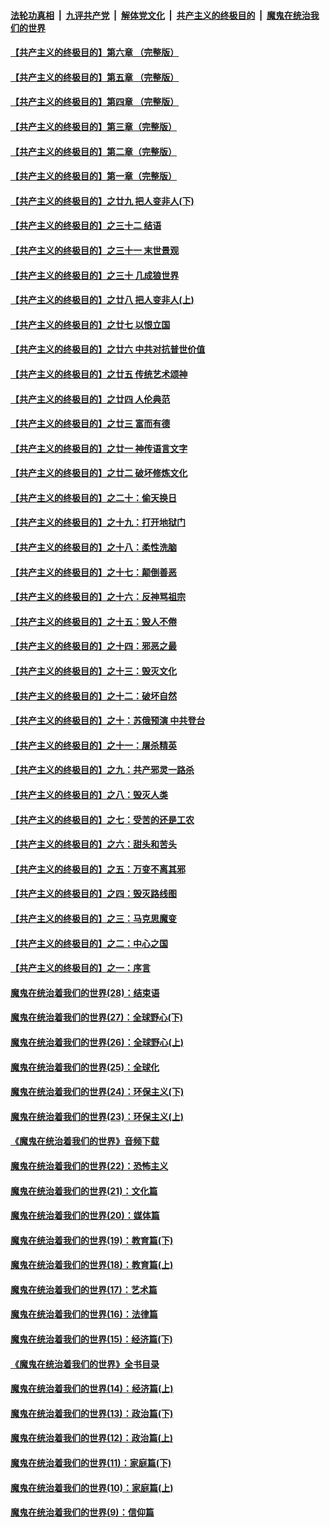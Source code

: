 

####  [法轮功真相](../../../../basic/blob/master/README.md?t=07011601) &nbsp;|&nbsp; [九评共产党](../../../../9ping.md/blob/master/README.md?t=07011601) &nbsp;|&nbsp; [解体党文化](../../../../jtdwh.md/blob/master/README.md?t=07011601)  &nbsp;|&nbsp; [共产主义的终极目的](../../../../gczydzjmd.md/blob/master/README.md?t=07011601) &nbsp;|&nbsp; [魔鬼在统治我们的世界](../../../../mgztzwmdsj.md/blob/master/README.md?t=07011601) 

#### [【共产主义的终极目的】第六章 （完整版）](../pages/nsc422/n11428913.md?t=07011601) 

#### [【共产主义的终极目的】第五章 （完整版）](../pages/nsc422/n11428912.md?t=07011601) 

#### [【共产主义的终极目的】第四章 （完整版）](../pages/nsc422/n11428907.md?t=07011601) 

#### [【共产主义的终极目的】第三章（完整版）](../pages/nsc422/n11428848.md?t=07011601) 

#### [【共产主义的终极目的】第二章（完整版）](../pages/nsc422/n11428831.md?t=07011601) 

#### [【共产主义的终极目的】第一章（完整版）](../pages/nsc422/n11417651.md?t=07011601) 

#### [【共产主义的终极目的】之廿九 把人变非人(下)](../pages/nsc422/n11344140.md?t=07011601) 

#### [【共产主义的终极目的】之三十二 结语](../pages/nsc422/n11360535.md?t=07011601) 

#### [【共产主义的终极目的】之三十一 末世景观](../pages/nsc422/n11351129.md?t=07011601) 

#### [【共产主义的终极目的】之三十 几成狼世界](../pages/nsc422/n11348280.md?t=07011601) 

#### [【共产主义的终极目的】之廿八 把人变非人(上)](../pages/nsc422/n11340492.md?t=07011601) 

#### [【共产主义的终极目的】之廿七 以恨立国](../pages/nsc422/n11336944.md?t=07011601) 

#### [【共产主义的终极目的】之廿六 中共对抗普世价值](../pages/nsc422/n11324785.md?t=07011601) 

#### [【共产主义的终极目的】之廿五 传统艺术颂神](../pages/nsc422/n11296396.md?t=07011601) 

#### [【共产主义的终极目的】之廿四 人伦典范](../pages/nsc422/n11296397.md?t=07011601) 

#### [【共产主义的终极目的】之廿三 富而有德](../pages/nsc422/n11283598.md?t=07011601) 

#### [【共产主义的终极目的】之廿一 神传语言文字](../pages/nsc422/n11263265.md?t=07011601) 

#### [【共产主义的终极目的】之廿二 破坏修炼文化](../pages/nsc422/n11245728.md?t=07011601) 

#### [【共产主义的终极目的】之二十：偷天换日](../pages/nsc422/n11238846.md?t=07011601) 

#### [【共产主义的终极目的】之十九：打开地狱门](../pages/nsc422/n11206376.md?t=07011601) 

#### [【共产主义的终极目的】之十八：柔性洗脑](../pages/nsc422/n11199994.md?t=07011601) 

#### [【共产主义的终极目的】之十七：颠倒善恶](../pages/nsc422/n11179782.md?t=07011601) 

#### [【共产主义的终极目的】之十六：反神骂祖宗](../pages/nsc422/n11166798.md?t=07011601) 

#### [【共产主义的终极目的】之十五：毁人不倦](../pages/nsc422/n11166792.md?t=07011601) 

#### [【共产主义的终极目的】之十四：邪恶之最](../pages/nsc422/n11150249.md?t=07011601) 

#### [【共产主义的终极目的】之十三：毁灭文化](../pages/nsc422/n11135227.md?t=07011601) 

#### [【共产主义的终极目的】之十二：破坏自然](../pages/nsc422/n11135214.md?t=07011601) 

#### [【共产主义的终极目的】之十：苏俄预演 中共登台](../pages/nsc422/n11118424.md?t=07011601) 

#### [【共产主义的终极目的】之十一：屠杀精英](../pages/nsc422/n11118442.md?t=07011601) 

#### [【共产主义的终极目的】之九：共产邪灵一路杀](../pages/nsc422/n11114139.md?t=07011601) 

#### [【共产主义的终极目的】之八：毁灭人类](../pages/nsc422/n11108503.md?t=07011601) 

#### [【共产主义的终极目的】之七：受苦的还是工农](../pages/nsc422/n11101809.md?t=07011601) 

#### [【共产主义的终极目的】之六：甜头和苦头](../pages/nsc422/n11096971.md?t=07011601) 

#### [【共产主义的终极目的】之五：万变不离其邪](../pages/nsc422/n11091285.md?t=07011601) 

#### [【共产主义的终极目的】之四：毁灭路线图](../pages/nsc422/n11086284.md?t=07011601) 

#### [【共产主义的终极目的】之三：马克思魔变](../pages/nsc422/n11061941.md?t=07011601) 

#### [【共产主义的终极目的】之二：中心之国](../pages/nsc422/n11047728.md?t=07011601) 

#### [【共产主义的终极目的】之一：序言](../pages/nsc422/n11086077.md?t=07011601) 

#### [魔鬼在统治着我们的世界(28)：结束语](../pages/nsc422/n10936246.md?t=07011601) 

#### [魔鬼在统治着我们的世界(27)：全球野心(下)](../pages/nsc422/n10928319.md?t=07011601) 

#### [魔鬼在统治着我们的世界(26)：全球野心(上)](../pages/nsc422/n10900318.md?t=07011601) 

#### [魔鬼在统治着我们的世界(25)：全球化](../pages/nsc422/n10788205.md?t=07011601) 

#### [魔鬼在统治着我们的世界(24)：环保主义(下)](../pages/nsc422/n10695307.md?t=07011601) 

#### [魔鬼在统治着我们的世界(23)：环保主义(上)](../pages/nsc422/n10688613.md?t=07011601) 

#### [《魔鬼在统治着我们的世界》音频下载](../pages/nsc422/n10635553.md?t=07011601) 

#### [魔鬼在统治着我们的世界(22)：恐怖主义](../pages/nsc422/n10614727.md?t=07011601) 

#### [魔鬼在统治着我们的世界(21)：文化篇](../pages/nsc422/n10597706.md?t=07011601) 

#### [魔鬼在统治着我们的世界(20)：媒体篇](../pages/nsc422/n10586579.md?t=07011601) 

#### [魔鬼在统治着我们的世界(19)：教育篇(下)](../pages/nsc422/n10564808.md?t=07011601) 

#### [魔鬼在统治着我们的世界(18)：教育篇(上)](../pages/nsc422/n10526970.md?t=07011601) 

#### [魔鬼在统治着我们的世界(17)：艺术篇](../pages/nsc422/n10499093.md?t=07011601) 

#### [魔鬼在统治着我们的世界(16)：法律篇](../pages/nsc422/n10485969.md?t=07011601) 

#### [魔鬼在统治着我们的世界(15)：经济篇(下)](../pages/nsc422/n10469975.md?t=07011601) 

#### [《魔鬼在统治着我们的世界》全书目录](../pages/nsc422/n10464261.md?t=07011601) 

#### [魔鬼在统治着我们的世界(14)：经济篇(上)](../pages/nsc422/n10457370.md?t=07011601) 

#### [魔鬼在统治着我们的世界(13)：政治篇(下)](../pages/nsc422/n10448270.md?t=07011601) 

#### [魔鬼在统治着我们的世界(12)：政治篇(上)](../pages/nsc422/n10444576.md?t=07011601) 

#### [魔鬼在统治着我们的世界(11)：家庭篇(下)](../pages/nsc422/n10440961.md?t=07011601) 

#### [魔鬼在统治着我们的世界(10)：家庭篇(上)](../pages/nsc422/n10435448.md?t=07011601) 

#### [魔鬼在统治着我们的世界(9)：信仰篇](../pages/nsc422/n10432159.md?t=07011601) 

